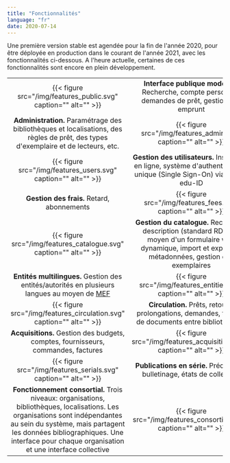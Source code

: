 ```yaml
---
title: "Fonctionnalités"
language: "fr"
date: 2020-07-14
---
```


Une première version stable est agendée pour la fin de l'année 2020, pour être déployée en production dans le courant de l'année 2021, avec les fonctionnalités ci-dessous. A l'heure actuelle, certaines de ces fonctionnalités sont encore en plein développement.

|   |   |
| :----: | :----: |
| {{< figure src="/img/features_public.svg" caption="" alt="" >}} | **Interface publique moderne.** Recherche, compte personnel, demandes de prêt, gestion des emprunt |
| **Administration.** Paramétrage des bibliothèques et localisations, des règles de prêt, des types d'exemplaire et de lecteurs, etc. | {{< figure src="/img/features_admin.svg" caption="" alt="" >}} |
| {{< figure src="/img/features_users.svg" caption="" alt="" >}} | **Gestion des utilisateurs.** Inscription en ligne, système d'authentification unique (Single Sign-On) via Switch edu-ID |
| **Gestion des frais.** Retard, abonnements | {{< figure src="/img/features_fees.svg" caption="" alt="" >}} |
| {{< figure src="/img/features_catalogue.svg" caption="" alt="" >}} | **Gestion du catalogue.** Recherche, description (standard RDA) au moyen d'un formulaire web dynamique, import et export de métadonnées, gestion des exemplaires |
| **Entités multilingues.** Gestion des entités/autorités en plusieurs langues au moyen de [MEF](/mef) | {{< figure src="/img/features_entities.svg" caption="" alt="" >}} |
| {{< figure src="/img/features_circulation.svg" caption="" alt="" >}} | **Circulation.** Prêts, retours, prolongations, demandes, transits de documents entre bibliothèques |
| **Acquisitions.** Gestion des budgets, comptes, fournisseurs, commandes, factures | {{< figure src="/img/features_acquisitions.svg" caption="" alt="" >}} |
| {{< figure src="/img/features_serials.svg" caption="" alt="" >}} | **Publications en série.** Prédictions, bulletinage, états de collection |
| **Fonctionnement consortial.** Trois niveaux: organisations, bibliothèques, localisations. Les organisations sont indépendantes au sein du système, mais partagent les données bibliographiques. Une interface pour chaque organisation et une interface collective | {{< figure src="/img/features_consortium.svg" caption="" alt="" >}} |